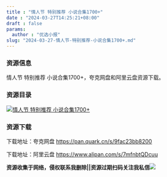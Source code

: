 ```yaml
---
title : "情人节 特别推荐 小说合集1700+"
date : "2024-03-27T14:25:21+08:00"
draft : false
params:
  author : "优选小报"
slug: "2024-03-27-情人节-特别推荐-小说合集1700+.md"
---
```


### 资源信息

情人节 特别推荐 小说合集1700+，夸克网盘和阿里云盘资源下载。

### 资源目录

[![情人节 特别推荐
小说合集1700+](//img7-1.zhekoulieshou.com/mmbiz_jpg/iaHBVewvSIbAh08WfIsYfZJWcU4puibpsIn9icSs7avb0ENUwl9mia6FYicQ0oBKTFVYxJd0aSib2LHR0QKVQkAWvGCw/0)](//img7-1.zhekoulieshou.com/mmbiz_jpg/iaHBVewvSIbAh08WfIsYfZJWcU4puibpsIn9icSs7avb0ENUwl9mia6FYicQ0oBKTFVYxJd0aSib2LHR0QKVQkAWvGCw/0)

### 资源下载

下载地址：夸克网盘 https://pan.quark.cn/s/9fac23bb8200

下载地址：阿里云盘 https://www.alipan.com/s/7mfnbtQDcuu

**资源收集于网络，侵权联系我删除||资源过期扫码关注我私信**![](//img7-1.zhekoulieshou.com/mmbiz_jpg/iaHBVewvSIbAjcr9g6TlCXSfiaDqkbzuEzp207hVzPqT4YGQOAazQ1KNHCeACbia5Lzq4Ckwibe48iar1q7lgVP1o3w/640?wx_fmt=jpeg&from=appmsg)



